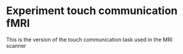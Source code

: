 # Experiment touch communication fMRI

This is the version of the touch communication task used in the MRI scanner